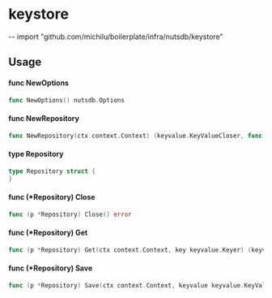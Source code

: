 # keystore
--
    import "github.com/michilu/boilerplate/infra/nutsdb/keystore"


## Usage

#### func  NewOptions

```go
func NewOptions() nutsdb.Options
```

#### func  NewRepository

```go
func NewRepository(ctx context.Context) (keyvalue.KeyValueCloser, func() error, error)
```

#### type Repository

```go
type Repository struct {
}
```


#### func (*Repository) Close

```go
func (p *Repository) Close() error
```

#### func (*Repository) Get

```go
func (p *Repository) Get(ctx context.Context, key keyvalue.Keyer) (keyvalue.KeyValuer, error)
```

#### func (*Repository) Save

```go
func (p *Repository) Save(ctx context.Context, keyvalue keyvalue.KeyValuer) error
```
